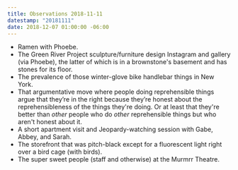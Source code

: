 ```yaml
---
title: Observations 2018-11-11
datestamp: "20181111"
date: 2018-12-07 01:00:00 -06:00
---
```


- Ramen with Phoebe.
- The Green River Project sculpture/furniture design Instagram and gallery (via Phoebe), the latter of which is in a brownstone's basement and has stones for its floor.
- The prevalence of those winter-glove bike handlebar things in New York.
- That argumentative move where people doing reprehensible things argue that they’re in the right because they’re honest about the reprehensibleness of the things they're doing. Or at least that they're better than *other* people who do *other* reprehensible things but who aren't honest about it.
- A short apartment visit and Jeopardy-watching session with Gabe, Abbey, and Sarah.
- The storefront that was pitch-black except for a fluorescent light right over a bird cage (with birds).
- The super sweet people (staff and otherwise) at the Murmrr Theatre.
